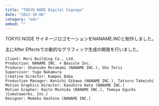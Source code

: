 ```yaml
---
title: "TOKYO NODE Digital Signage"
date: "2023-10-06"
category: "ads"
embed: ""
---
```


TOKYO NODE サイネージロゴモーションをNANAME.INCと制作しました。

主にAfter Effectsでの動的なグラフィック生成の開発を行いました。

```plaintext
Client: Mori Building Co., Ltd.
Production: NANAME INC. + Bascule Inc.
Producer: Shunsuke Murakami (NANAME INC.), Sho Torii
Supervisor: Yugo Nakamura 
Creative Director: Kampei Baba
Production Manager: Kenichi Oikawa (NANAME INC.), Tatsuru Takeishi
Motion Graphics Director: Kazuhiro Hata (NANAME INC.)
Motion Grapher: Kaito Mochida (NANAME INC.), Tomoya Eguchi (Cumuloworks, Inc.)
Designer: Momoko Hashino (NANAME INC.)
```
